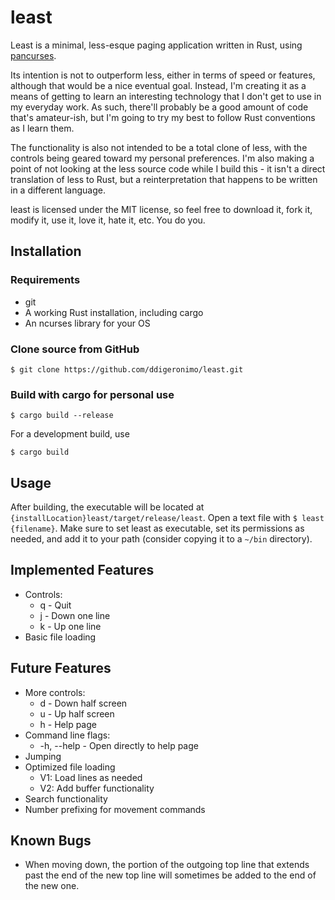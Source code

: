 # least

Least is a minimal, less-esque paging application written in Rust, using [pancurses](https://crates.io/crates/pancurses).

Its intention is not to outperform less, either in terms of speed or features, although that would be a nice eventual goal. Instead, I'm creating it as a means of getting to learn an interesting technology that I don't get to use in my everyday work. As such, there'll probably be a good amount of code that's amateur-ish, but I'm going to try my best to follow Rust conventions as I learn them.

The functionality is also not intended to be a total clone of less, with the controls being geared toward my personal preferences. I'm also making a point of not looking at the less source code while I build this - it isn't a direct translation of less to Rust, but a reinterpretation that happens to be written in a different language. 

least is licensed under the MIT license, so feel free to download it, fork it, modify it, use it, love it, hate it, etc. You do you.

## Installation
### Requirements
- git
- A working Rust installation, including cargo
- An ncurses library for your OS

### Clone source from GitHub
    $ git clone https://github.com/ddigeronimo/least.git

### Build with cargo for personal use
    $ cargo build --release

For a development build, use
    
    $ cargo build

## Usage
After building, the executable will be located at `{installLocation}least/target/release/least`. Open a text file with `$ least {filename}`. Make sure to set least as executable, set its permissions as needed, and add it to your path (consider copying it to a `~/bin` directory).

## Implemented Features
- Controls:
    - q - Quit
    - j - Down one line 
    - k - Up one line
- Basic file loading

## Future Features
- More controls:
    - d - Down half screen
    - u - Up half screen
    - h - Help page
- Command line flags:
    - -h, --help - Open directly to help page
- Jumping
- Optimized file loading
    - V1: Load lines as needed
    - V2: Add buffer functionality
- Search functionality
- Number prefixing for movement commands

## Known Bugs
- When moving down, the portion of the outgoing top line that extends past the end of the new top line will sometimes be added to the end of the new one.
